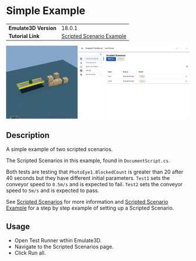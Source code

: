 # Simple Example
|||
|-|-|
|**Emulate3D Version**|18.0.1|
|**Tutorial Link**|[Scripted Scenario Example](https://store.sim3d.com/demo3d_2025/testrunner_scripted_scenario_example)|

![Simple Example](simple_example.png)

## Description
A simple example of two scripted scenarios.

The Scripted Scenarios in this example, found in `DocumentScript.cs`.

Both tests are testing that `PhotoEye1.BlockedCount` is greater than 20 after 40 seconds but they have different initial parameters.
`Test1` sets the conveyor speed to `0.5m/s` and is expected to fail.
`Test2` sets the conveyor speed to `5m/s` and is expected to pass.

See [Scripted Scenarios](https://store.sim3d.com/demo3d_2025/test_runner_scripted_scenarios) for more information and [Scripted Scenario Example](https://store.sim3d.com/demo3d_2025/testrunner_scripted_scenario_example) for a step by step example of setting up a Scripted Scenario.

## Usage
- Open Test Runner wthin Emulate3D.
- Navigate to the Scripted Scenarios page.
- Click Run all.


